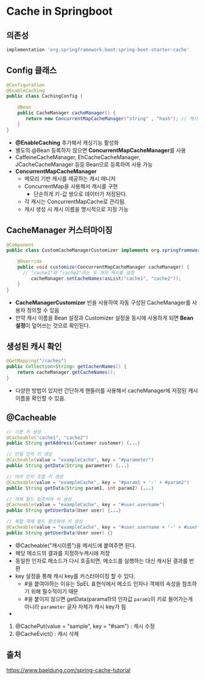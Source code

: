 # Cache in Springboot

## 의존성
```gradle
implementation 'org.springframework.boot:spring-boot-starter-cache'
```

## Config 클래스
```java
@Configuration
@EnableCaching
public class CachingConfig {

    @Bean
    public CacheManager cacheManager() {
       return new ConcurrentMapCacheManager("string" , "hash"); // 캐시 이름 명시
    }
}
```
- **@EnableCaching** 추가해서 캐싱기능 활성화
- 별도의 @Bean 등록하지 않으면 **ConcurrentMapCacheManager**를 사용
- CaffeineCacheManager, EhCacheCacheManager, JCacheCacheManager 등등 Bean으로 등록하여 사용 가능
- **ConcurrentMapCacheManager**
  - 메모리 기반 캐시를 제공하는 캐시 매니저
  - ConcurrentMap을 사용해서 캐시를 구현
    - 단순하게 키-값 쌍으로 데이터가 저장된다.
  - 각 캐시는 ConcurrentMapCache로 관리됨.
  - 캐시 생성 시 캐시 이름을 명시적으로 지정 가능

## CacheManager 커스터마이징
```java
@Component
public class CustomCacheManagerCustomizer implements org.springframework.boot.autoconfigure.cache.CacheManagerCustomizer<ConcurrentMapCacheManager> {

    @Override
    public void customize(ConcurrentMapCacheManager cacheManager) {
      // "cache1"와 "cache2"라는 두 개의 캐시를 설정
         cacheManager.setCacheNames(asList("cache1", "cache2"));
    }
}
```
- **CacheManagerCustomizer<T>** 빈을 사용하여 자동 구성된 CacheManager를 사용자 정의할 수 있음
- 만약 캐시 이름을 Bean 설정과 Customizer 설정을 동시에 사용하게 되면 **Bean 설정**이 덮어쓰는 것으로 확인된다. 

## 생성된 캐시 확인
```java
@GetMapping("/caches")
public Collection<String> getCachenNames() {
    return cacheManager.getCacheNames();
}
```
- 다양한 방법이 있지만 간단하게 핸들러를 사용해서 cacheManager에 저장된 캐시이름을 확인할 수 있음.

## @Cacheable
```java
// 기본 키 생성
@Cacheable("cache1", "cache2")
public String getAddress(Customer customer) {...}

// 단일 인자 키 생성
@Cacheable(value = "exampleCache", key = "#parameter")
public String getData(String parameter) {...}

// 여러 인지 조합 키 생성
@Cacheable(value = "exampleCache", key = "#param1 + '-' + #param2")
public String getData(String param1, int param2) {...}

// 객체 필드 참조하여 키 생성
@Cacheable(value = "exampleCache", key = "#user.username")
public String getUserData(User user) {...}

// 복합 객체 필드 참조하여 키 생성
@Cacheable(value = "exampleCache", key = "#user.username + '-' + #user.age")
public String getUserData(User user) {}

```
- @Cacheable("캐시이름")을 메서드에 붙여주면 된다.
- 해당 메소드의 결과를 지정하누캐시에 저장
- 동일한 인자로 메소드가 다시 호출되면, 메소드를 실행하는 대신 캐시된 결과를 반환
- key 설정을 통해 캐시 key를 커스터마이징 할 수 있다.
  - #을 붙여야하는 이유는 SpEL 표현식에서 메소드 인자나 객체의 속성을 참조하기 위해 필수적이기 때문
  - #을 붙이지 않으면 getData(parama1)의 인자값 `param1`이 키로 들어가는게 아니라 `parameter` 글자 자체가 캐시 key가 됨
- 



1. @CachePut(value = "sample", key = "#sam") : 캐시 수정
2. @CacheEvict() : 캐시 삭제 


## 출처
https://www.baeldung.com/spring-cache-tutorial